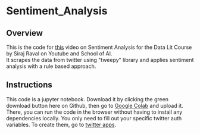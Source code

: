 # Sentiment_Analysis

## Overview 
This is the code for [this](https://youtu.be/3Pzni2yfGUQ) video on Sentiment Analysis for the Data Lit Course by Siraj Raval on Youtube and School of AI. <br>
It scrapes the data from twitter using "tweepy" library and applies sentiment analysis with a rule based approach.

## Instructions

This code is a jupyter notebook. Download it by clicking the green download button here on Github, then go to [Google Colab](https://colab.research.google.com) and upload it. There, you can run the code in the browser without having to install any dependencies locally. You only need to fill out your specific twitter auth variables. To create them, go to [twitter apps](http://apps.twitter.com). 


